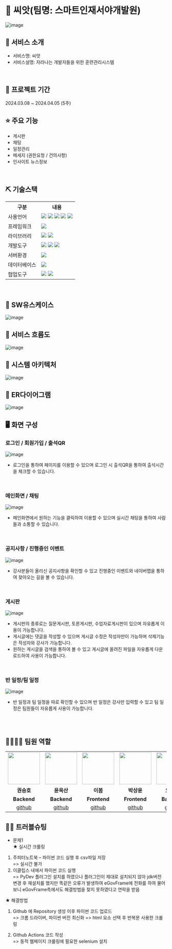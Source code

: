  # 📎 씨앗(팀명: 스마트인재서야개발원)
![image](https://ifh.cc/g/rHNZTD.png)


## 👀 서비스 소개
* 서비스명: 씨앗
* 서비스설명: 자라나는 개발자들을 위한 훈련관리시스템
<br>

## 📅 프로젝트 기간
2024.03.08 ~ 2024.04.05 (5주)
<br>

## ⭐ 주요 기능
* 게시판
* 채팅
* 일정관리
* 메세지 (권한요청 / 건의사항)
* 인사이트 뉴스정보
<br>

## ⛏ 기술스택
<table>
    <tr>
        <th>구분</th>
        <th>내용</th>
    </tr>
    <tr>
        <td>사용언어</td>
        <td>
            <img src="https://img.shields.io/badge/Java-007396?style=for-the-badge&logo=java&logoColor=white"/>
            <img src="https://img.shields.io/badge/Python-3776AB?style=for-the-badge&logo=Python&logoColor=white"/> 
            <img src="https://img.shields.io/badge/HTML5-E34F26?style=for-the-badge&logo=HTML5&logoColor=white"/>
            <img src="https://img.shields.io/badge/CSS3-1572B6?style=for-the-badge&logo=CSS3&logoColor=white"/>
            <img src="https://img.shields.io/badge/JavaScript-F7DF1E?style=for-the-badge&logo=JavaScript&logoColor=white"/>
        </td>
    </tr>
    <tr>
      <td>프레임워크</td>
      <td>
        <img src="https://img.shields.io/badge/Spring-6DB33F?style=for-the-badge&logo=Spring&logoColor=white"/> 
      </td>
    </tr>
    <tr>
        <td>라이브러리</td>
        <td>
         <img src="https://img.shields.io/badge/NaverMap-03C75A?style=for-the-badge&logo=Naver&logoColor=black">
         <img src="https://img.shields.io/badge/GoogleCalendar-4285F4?style=for-the-badge&logo=GoogleCalendar&logoColor=white">
        </td>
    </tr>
    <tr>
        <td>개발도구</td>
        <td>
            <img src="https://img.shields.io/badge/Eclipse-2C2255?style=for-the-badge&logo=Eclipse&logoColor=white"/>
            <img src="https://img.shields.io/badge/VSCode-007ACC?style=for-the-badge&logo=VisualStudioCode&logoColor=white"/>
            <img src="https://img.shields.io/badge/Jupyter-F37626?style=for-the-badge&logo=Jupyter&logoColor=white"/>
        </td>
    </tr>
    <tr>
        <td>서버환경</td>
        <td>
            <img src="https://img.shields.io/badge/Apache Tomcat-D22128?style=for-the-badge&logo=Apache Tomcat&logoColor=white"/>
        </td>
    </tr>
    <tr>
        <td>데이터베이스</td>
        <td>
            <img src="https://img.shields.io/badge/MySQL-4479A1?style=for-the-badge&logo=MySQL&logoColor=white"/> 
        </td>
    </tr>
    <tr>
        <td>협업도구</td>
        <td>
            <img src="https://img.shields.io/badge/Git-F05032?style=for-the-badge&logo=Git&logoColor=white"/>
            <img src="https://img.shields.io/badge/GitHub-181717?style=for-the-badge&logo=GitHub&logoColor=white"/>
        </td>
    </tr>
</table>


<br>

## 📌 SW유스케이스
![image](https://ifh.cc/g/TAOB0L.png)
<br>

## 📌 서비스 흐름도
![image](https://ifh.cc/g/RfsvWJ.jpg)
<br>

## 📌 시스템 아키텍처
![image](https://ifh.cc/g/AP4dN8.jpg)
<br>

## 📌 ER다이어그램
![image](https://ifh.cc/g/aOovp4.jpg)
<br>


## 🖥 화면 구성

### 로그인 / 회원가입 / 출석QR
![image](https://ifh.cc/g/SrA4NT.jpg)
<br>
- 로그인을 통하여 페이지를 이용할 수 있으며 로그인 시 출석QR을 통하여 출석시간을 체크할 수 있습니다.
<br>

### 메인화면 / 채팅
![image](https://ifh.cc/g/9bl82G.jpg)
<br>
- 메인화면에서 원하는 기능을 클릭하여 이용할 수 있으며 실시간 채팅을 통하여 사람들과 소통할 수 있습니다.
<br>

### 공지사항 / 진행중인 이벤트
![image](https://ifh.cc/g/ob2Nvg.jpg)
<br>
- 강사분들이 올리신 공지사항을 확인할 수 있고 진행중인 이벤트와 네이버맵을 통하여 찾아오는 길을 볼 수 있습니다.
<br>

### 게시판
![image](https://ifh.cc/g/s5YMrQ.jpg)
<br>
- 게시판의 종류로는 질문게시판, 토론게시판, 수업자료게시판이 있으며 자유롭게 이용이 가능합니다.
- 게시글에는 댓글을 작성할 수 있으며 게시글 수정은 작성자만이 가능하며 삭제기능은 작성자와 강사가 가능합니다.
- 원하는 게시글을 검색을 통하여 볼 수 있고 게시글에 올려진 파일을 자유롭게 다운로드하여 사용이 가능합니다.
<br>


### 반 일정/팀 일정
![image](https://ifh.cc/g/ODvqk5.jpg)
<br>
- 반 일정과 팀 일정을 따로 확인할 수 있으며 반 일정은 강사만 입력할 수 있고 팀 일정은 팀원들이 자유롭게 사용이 가능합니다.
<br>

<br>


## 👨‍👩‍👦‍👦 팀원 역할
<table>
  <tr>
    <td align="center"><img src="https://ifh.cc/g/Ab3K4n.png" width="100" height="100"/></td>
    <td align="center"><img src="https://ifh.cc/g/YfqlCg.png" width="100" height="100"/></td>
    <td align="center"><img src="https://ifh.cc/g/BDBKs9.png" width="100" height="100"/></td>
    <td align="center"><img src="https://ifh.cc/g/DVsKVL.png" width="100" height="100"/></td>
    <td align="center"><img src="https://ifh.cc/g/wft6jl.png" width="100" height="100"/></td>
  </tr>
  <tr>
    <td align="center"><strong>권승호</strong></td>
    <td align="center"><strong>윤옥산</strong></td>
    <td align="center"><strong>이봄</strong></td>
    <td align="center"><strong>박상윤</strong></td>
    <td align="center"><strong>오현진</strong></td>
  </tr>
  <tr>
    <td align="center"><b>Backend</b></td>
    <td align="center"><b>Backend</b></td>
    <td align="center"><b>Frontend</b></td>
    <td align="center"><b>Frontend</b></td>
    <td align="center"><b>Backend</b></td>
  </tr>
  <tr>
    <td align="center"><a href="https://github.com/Kwon0123" target='_blank'>github</a></td>
    <td align="center"><a href="https://github.com/yunoksan" target='_blank'>github</a></td>
    <td align="center"><a href="https://github.com/bom26" target='_blank'>github</a></td>
    <td align="center"><a href="https://github.com/SangYoon12" target='_blank'>github</a></td>
    <td align="center"><a href="https://github.com/OHONGSAM" target='_blank'>github</a></td>
  </tr>
</table>

## 🤾‍♂️ 트러블슈팅
 
* 문제1<br>
★ 실시간 크롤링<br>
1. 주피터노트북 – 파이썬 코드 실행 후 csv파일 저장<br>
 => 실시간 불가<br>
2. 이클립스 내에서 파이썬 코드 실행 <br>
 => PyDev 플러그인 설치를 하였으나 플러그인이 제대로 설치되지 않아 jdk버전 변경 후 재설치를 했지만 똑같은 오류가 발생하여 eGovFrame에 전화를 하여 물어보니 eGovFrame측에서도 해결방법을 찾지 못하였다고 연락을 받음

★ 해결방법
1. Github 에 Repository 생성 이후 파이썬 코드 업로드<br>
 => 크롬 드라이버, 파이썬 버전 최신화
 => html 요소 선택 후 반복문 사용한 크롤링

2. Github Actions 코드 작성<br>
 => 동적 웹페이지 크롤링에 필요한 selenium 설치
